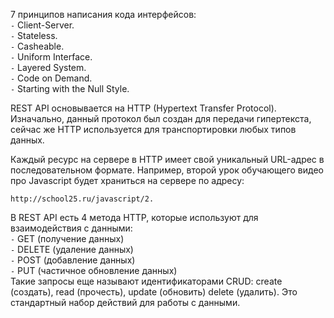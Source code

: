7 принципов написания кода интерфейсов: \
`-` Client-Server. \
`-` Stateless. \
`-` Casheable. \
`-` Uniform Interface. \
`-` Layered System. \
`-` Code on Demand. \
`-` Starting with the Null Style. 

REST API основывается на HTTP (Hypertext Transfer Protocol). Изначально, данный протокол был создан для передачи гипертекста, сейчас же HTTP используется для транспортировки любых типов данных. 

Каждый ресурс на сервере в HTTP имеет свой уникальный URL-адрес в последовательном формате. Например, второй урок обучающего видео про Javascript будет храниться на сервере по адресу:
```
http://school25.ru/javascript/2. 
```

В REST API есть 4 метода HTTP, которые используют для взаимодействия с данными: \
`-` GET (получение данных) \
`-` DELETE (удаление данных) \
`-` POST (добавление данных) \
`-` PUT (частичное обновление данных) \
Такие запросы еще называют идентификаторами CRUD: create (создать), read (прочесть), update (обновить) delete (удалить). Это стандартный набор действий для работы с данными. 
